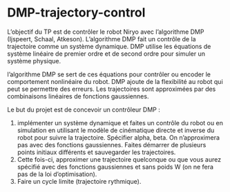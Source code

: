 # DMP-trajectory-control
L’objectif du TP est de contrôler le robot Niryo avec l’algorithme DMP (Ijspeert, Schaal, Atkeson). L’algorithme DMP fait un contrôle de la trajectoire comme un système dynamique. DMP utilise les équations de système linéaire de premier ordre et de second ordre pour simuler un système physique.

l’algorithme DMP se sert de ces équations pour contrôler ou encoder le comportement nonlinéaire
du robot. DMP ajoute de la flexibilité au robot qui peut se permettre des erreurs.
Les trajectoires sont approximées par des combinaisons linéaires de fonctions gaussiennes.


Le but du projet est de concevoir un contrôleur DMP : 
1) implémenter un système dynamique et faites un contrôle du robot ou en simulation en
utilisant le modèle de cinématique directe et inverse du robot pour suivre la trajectoire.
Spécifier alpha, beta. On n’approximera pas avec des fonctions gaussiennes. Faites
démarrer de plusieurs points initiaux différents et sauvegarder les trajectoires.
2) Cette fois-ci, approximer une trajectoire quelconque ou que vous aurez spécifié avec des
fonctions gaussiennes et sans poids W (on ne fera pas de la loi d’optimisation).
3) Faire un cycle limite (trajectoire rythmique).
